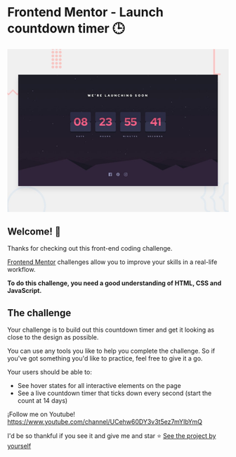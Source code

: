 # Frontend Mentor - Launch countdown timer 🕒

![Design preview for the Launch countdown timer coding challenge](./design/desktop-preview.jpg)

## Welcome! 👋

Thanks for checking out this front-end coding challenge.

[Frontend Mentor](https://www.frontendmentor.io) challenges allow you to improve your skills in a real-life workflow.

**To do this challenge, you need a good understanding of HTML, CSS and JavaScript.**

## The challenge

Your challenge is to build out this countdown timer and get it looking as close to the design as possible.

You can use any tools you like to help you complete the challenge. So if you've got something you'd like to practice, feel free to give it a go.

Your users should be able to:

- See hover states for all interactive elements on the page
- See a live countdown timer that ticks down every second (start the count at 14 days)


¡Follow me on Youtube! https://www.youtube.com/channel/UCehw60DY3v3t5ez7mYIbYmQ

 I'd be so thankful if you see it and give me and star ⭐ [See the project by yourself](https://mystifying-panini-1b6912.netlify.app/)
